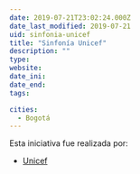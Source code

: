 ```yaml
---
date: 2019-07-21T23:02:24.000Z
date_last_modified: 2019-07-21
uid: sinfonia-unicef
title: "Sinfonía Unicef"
description: ""
type: 
website: 
date_ini: 
date_end: 
tags:

cities: 
  - Bogotá
---
```


Esta iniciativa fue realizada por:

- [Unicef](/organizaciones/unicef)
